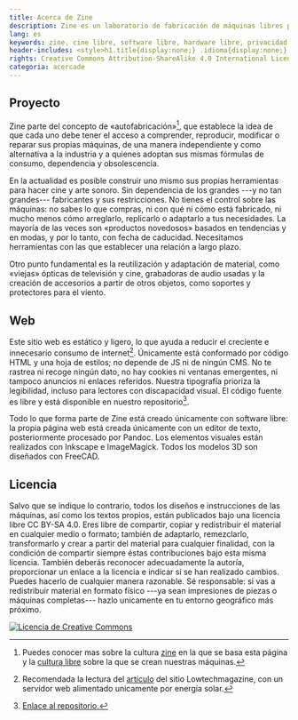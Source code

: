 ```yaml
---
title: Acerca de Zine
description: Zine es un laboratorio de fabricación de máquinas libres para capturar sonidos e imágenes, con acceso abierto a la documentación de su diseño. También encontrarás pequeñas notas sobre la relación —de dependencia— entre la tecnología, la técnica y el arte sonoro y cinematográfico. <hr class="descripcion">
lang: es
keywords: zine, cine libre, software libre, hardware libre, privacidad, tecnología libre, autonomia digital, magic lantern, coreboot, libreboot, thinkpad, EM272
header-includes: <style>h1.title{display:none;} .idioma{display:none;} a.seleccion.acerca::before{content:"➞ "; font-weight:bolder;}</style>
rights: Creative Commons Attribution-ShareAlike 4.0 International License
categoria: acercade
---
```


## Proyecto

Zine parte del concepto de «autofabricación»[^1], que establece la idea de que cada uno debe tener el acceso a comprender, reproducir, modificar o reparar sus propias máquinas, de una manera independiente y como alternativa a la industria y a quienes adoptan sus mismas fórmulas de consumo, dependencia y obsolescencia.

En la actualidad es posible construir uno mismo sus propias herramientas para hacer cine y arte sonoro. Sin dependencia de los grandes ---y no tan grandes--- fabricantes y sus restricciones. No tienes el control sobre las máquinas: no sabes lo que compras, ni con qué ni cómo está fabricado, ni mucho menos cómo arreglarlo, replicarlo o adaptarlo a tus necesidades. La mayoría de las veces son «productos novedosos» basados en tendencias y en modas, y por lo tanto, con fecha de caducidad. Necesitamos herramientas con las que establecer una relación a largo plazo.

Otro punto fundamental es la reutilización y adaptación de material, como «viejas» ópticas de televisión y cine, grabadoras de audio usadas y la creación de accesorios a partir de otros objetos, como soportes y protectores para el viento.

[^1]: Puedes conocer mas sobre la cultura [zine](https://es.wikipedia.org/wiki/Zine) en la que se basa esta página y la [cultura libre](https://es.wikipedia.org/wiki/Cultura_libre) sobre la que se crean nuestras máquinas.

## Web

Este sitio web es estático y ligero, lo que ayuda a reducir el creciente e innecesario consumo de internet[^2]. Únicamente está conformado por código HTML y una hoja de estilos; no depende de JS ni de ningún CMS. No te rastrea ni recoge ningún dato, no hay cookies ni ventanas emergentes, ni tampoco anuncios ni enlaces referidos. Nuestra tipografía prioriza la legibilidad, incluso para lectores con discapacidad visual. El código fuente es libre y está disponible en nuestro repositorio[^3].

[^2]: Recomendada la lectura del [artículo](https://solar.lowtechmagazine.com/2015/10/why-we-need-a-speed-limit-for-the-internet/) del sitio Lowtechmagazine, con un servidor web alimentado unicamente por energía solar.
[^3]: [Enlace al repositorio.](https://github.com/)

Todo lo que forma parte de Zine está creado únicamente con software libre: la propia página web está creada únicamente con un editor de texto, posteriormente procesado por Pandoc. Los elementos visuales están realizados con Inkscape e ImageMagick. Todos los modelos 3D son diseñados con FreeCAD.

## Licencia

Salvo que se indique lo contrario, todos los diseños e instrucciones de las máquinas, así como los textos propios, están publicados bajo una licencia libre CC BY-SA 4.0. Eres libre de compartir, copiar y redistribuir el material en cualquier medio o formato; también de adaptarlo, remezclarlo, transformarlo y crear a partir del material para cualquier finalidad, con la condición de compartir siempre éstas contribuciones bajo esta misma licencia. También deberás reconocer adecuadamente la autoría, proporcionar un enlace a la licencia e indicar si se han realizado cambios. Puedes hacerlo de cualquier manera razonable. Sé responsable: si vas a redistribuir material en formato físico ---ya sean impresiones de piezas o máquinas completas--- hazlo unicamente en tu entorno geográfico más próximo.

<a rel="license" href="http://creativecommons.org/licenses/by-sa/4.0/"><img alt="Licencia de Creative Commons" style="border-width:0" src="https://i.creativecommons.org/l/by-sa/4.0/88x31.png" /></a>
